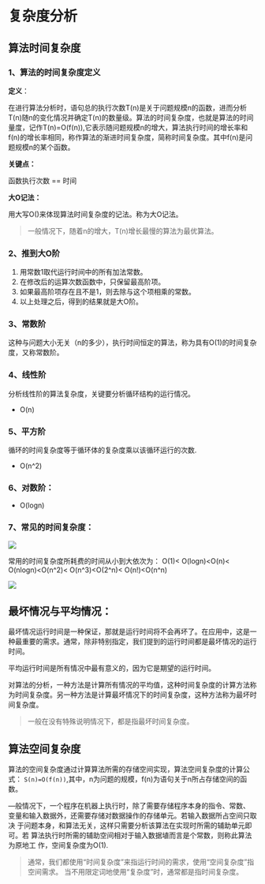 # 复杂度分析

## 算法时间复杂度
### 1、算法的时间复杂度定义

**定义**：

在进行算法分析时，语句总的执行次数T(n)是关于问题规模n的函数，进而分析T(n)随n的变化情况并确定T(n)的数量级。算法的时间复杂度，也就是算法的时间量度，记作T(n)=O(f(n)),它表示随问题规模n的增大，算法执行时间的增长率和f(n)的增长率相同，称作算法的渐进时间复杂度，简称时间复杂度。其中f(n)是问题规模n的某个函数。

**关键点：**

函数执行次数 == 时间

**大O记法：**

用大写O()来体现算法时间复杂度的记法。称为大O记法。
> 一般情况下，随着n的增大，T(n)增长最慢的算法为最优算法。

### 2、推到大O阶
1. 用常数1取代运行时间中的所有加法常数。
2. 在修改后的运算次数函数中，只保留最高阶项。
3. 如果最高阶项存在且不是1，则去除与这个项相乘的常数。
4. 以上处理之后，得到的结果就是大O阶。

### 3、常数阶
这种与问题大小无关（n的多少），执行时间恒定的算法，称为具有O(1)的时间复杂度，又称常数阶。
### 4、线性阶
分析线性阶的算法复杂度，关键要分析循环结构的运行情况。

- O(n)
### 5、平方阶
 循环的时间复杂度等于循环体的复杂度乘以该循环运行的次数.

- O(n^2)
### 6、对数阶：
- O(logn)
### 7、常见的时间复杂度：

![](../images/常见算法时间复杂度.png)

常用的时间复杂度所耗费的时间从小到大依次为：
O(1)< O(logn)<O(n)< O(nlogn)<O(n^2)< O(n^3)<O(2^n)< O(n!)<O(n^n)

![](../images/时间复杂度指数.png)

## 最坏情况与平均情况：
 最坏情况运行时间是一种保证，那就是运行时间将不会再坏了。在应用中，这是一种最重要的需求。通常，除非特别指定，我们提到的运行时间都是最坏情况的运行时间。

平均运行时间是所有情况中最有意义的，因为它是期望的运行时间。

对算法的分析，一种方法是计算所有情况的平均值，这种时间复杂度的计算方法称为时间复杂度。另一种方法是计算最坏情况下的时间复杂度，这种方法称为最坏时间复杂度。
> 一般在没有特殊说明情况下，都是指最坏时间复杂度。

## 算法空间复杂度
算法的空间复杂度通过计算算法所需的存储空间实现，算法空间复杂度的计算公式：
`S(n)=O(f(n))`,其中，n为问题的规模，f(n)为语句关于n所占存储空间的函数。

—般情况下，一个程序在机器上执行时，除了需要存储程序本身的指令、常数、 变量和输入数据外，还需要存储对数据操作的存储单元。若输入数据所占空间只取决 于问题本身，和算法无关，这样只需要分析该算法在实现时所需的辅助单元即可。若 算法执行时所需的辅助空间相对于输入数据埴而言是个常数，则称此算法为原地工 作，空间复杂度为O(1).

> 通常，我们都使用“时间复杂度”来指运行时间的需求，使用“空间复杂度”指 空间需求。
> 当不用限定词地使用“复杂度”时，通常都是指时间复杂度。
